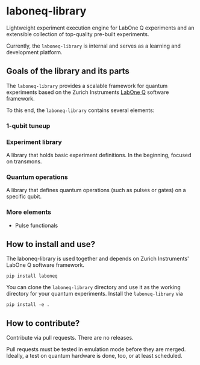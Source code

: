 # laboneq-library
Lightweight experiment execution engine for LabOne Q experiments and an extensible collection of top-quality pre-built experiments.

Currently, the `laboneq-library` is internal and serves as a learning and development platform.

## Goals of the library and its parts
The `laboneq-library` provides a scalable framework for quantum experiments based on the Zurich Instruments [LabOne Q](https://github.com/zhinst/laboneq) software framework.

To this end, the `laboneq-library` contains several elements:

### 1-qubit tuneup
### Experiment library
A library that holds basic experiment definitions. In the beginning, focused on transmons.

### Quantum operations
A library that defines quantum operations (such as pulses or gates) on a specific qubit.

### More elements
- Pulse functionals

## How to install and use?
The laboneq-library is used together and depends on Zurich Instruments' LabOne Q software framework.
```
pip install laboneq
```

You can clone the `laboneq-library` directory and use it as the working directory for your quantum experiments. Install the `laboneq-library` via
```
pip install -e .
```

## How to contribute?
Contribute via pull requests. There are no releases.

Pull requests must be tested in emulation mode before they are merged. Ideally, a test on quantum hardware is done, too, or at least scheduled.
